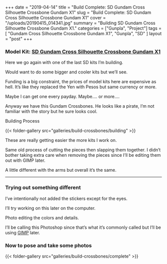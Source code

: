 +++
date = "2019-04-14"
title = "Build Complete: SD Gundam Cross Silhouette Crossbone Gundam X1"
slug = "Build Complete: SD Gundam Cross Silhouette Crossbone Gundam X1"
cover = "/uploads/20190415_014341.jpg"
summary = "Building SD Gundam Cross Silhouette Crossbone Gundam X1."
categories = ["Gunpla", "Project"]
tags = [
  "Gundam Cross Silhouette Crossbone Gundam X1",
  "Gunpla",
  "SD"
]
layout = "post"
+++

### Model Kit: [SD Gundam Cross Silhouette Crossbone Gundam X1](#)

Here we go again with one of the last SD kits I’m building.

Would want to do some bigger and cooler kits but we’ll see.

Funding is a big constraint, the prices of model kits here are expensive as hell. It’s like they replaced the Yen with Pesos but same currency or more.

Maybe I can get one every payday. Maybe…. or more….

Anyway we have this Gundam Crossbones. He looks like a pirate, I’m not familiar with the story but he sure looks cool.

Building Process

{{< folder-gallery src="galleries/build-crossbones/building" >}}

These are really getting easier the more kits I work on.

Same old process of cutting the pieces then slapping them together. I didn’t bother taking extra care when removing the pieces since I’ll be editing them out with GIMP later.

A little different with the arms but overall it’s the same.

---

### Trying out something different

I’ve intentionally not added the stickers except for the eyes.

I’ll try working on this later on the computer.

Photo editing the colors and details.

I’ll be calling this Photoshop since that’s what it’s commonly called but I’ll be using [GIMP](https://www.gimp.org/) later.

### Now to pose and take some photos

{{< folder-gallery src="galleries/build-crossbones/complete" >}}
